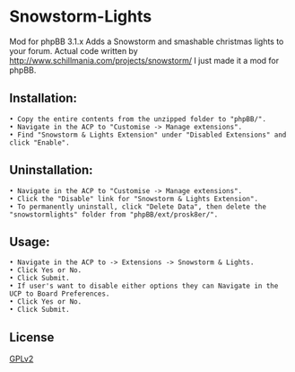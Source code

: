 Snowstorm-Lights
================

Mod for phpBB 3.1.x
Adds a Snowstorm and smashable christmas lights to your forum.
Actual code written by http://www.schillmania.com/projects/snowstorm/ I just made it a mod for phpBB.

## Installation:
    • Copy the entire contents from the unzipped folder to "phpBB/".
    • Navigate in the ACP to "Customise -> Manage extensions".
    • Find "Snowstorm & Lights Extension" under "Disabled Extensions" and click "Enable".

## Uninstallation:
    • Navigate in the ACP to "Customise -> Manage extensions".
    • Click the "Disable" link for "Snowstorm & Lights Extension".
    • To permanently uninstall, click "Delete Data", then delete the "snowstormlights" folder from "phpBB/ext/prosk8er/".

## Usage:
    • Navigate in the ACP to -> Extensions -> Snowstorm & Lights.
    • Click Yes or No.
    • Click Submit.
    • If user's want to disable either options they can Navigate in the UCP to Board Preferences.
    • Click Yes or No.
    • Click Submit.

## License

[GPLv2](license.txt)